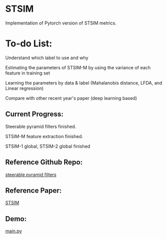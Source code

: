 # STSIM

Implementation of Pytorch version of STSIM metrics.

# To-do List:

Understand which label to use and why

Estimating the parameters of STSIM-M by using the variance of each feature in training set

Learning the parameters by data & label (Mahalanobis distance, LFDA, and Linear regression)

Compare with other recent year's paper (deep learning based)


## Current Progress:
Steerable pyramid filters finished.

STSIM-M feature extraction finished.

STSIM-1 global, STSIM-2 global finished

## Reference Github Repo:
[steerable pyramid filters](https://github.com/LabForComputationalVision/pyPyrTools)

## Reference Paper:
[STSIM](http://users.eecs.northwestern.edu/~pappas/papers/zujovic_tip13.pdf)

## Demo:
[main.py](https://github.com/KaixuanZ/STSIM/blob/master/main.py)

